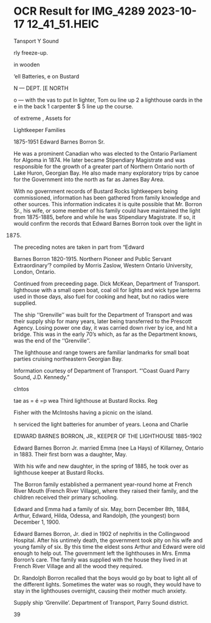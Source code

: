 # OCR Result for IMG_4289 2023-10-17 12_41_51.HEIC

Tansport
Y Sound

rly freeze-up.

in wooden

‘ell Batteries,
e on Bustard

N — DEPT.
[E NORTH

o — with the
vas to put In
lighter, Tom
ou line up 2
a lighthouse
oards in the
e in the back
1 carpenter $
5 line up the
course.

of extreme
, Assets for

Lightkeeper Families

1875-1951
Edward Barnes Borron Sr.

He was a prominent Canadian who was elected to the
Ontario Parliament for Algoma in 1874. He later became
Stipendiary Magistrate and was responsible for the growth
of a greater part of Northern Ontario north of Lake Huron,
Georgian Bay. He also made many exploratory trips by
canoe for the Government into the north as far as James
Bay Area.

With no government records of Bustard Rocks
lightkeepers being commissioned, information has been
gathered from family knowledge and other sources. This
information indicates it is quite possible that Mr. Borron
Sr., his wife, or some member of his family could have
maintained the light from 1875-1885, before and while he
was Stipendiary Magistrate. If so, it would confirm the
records that Edward Barnes Borron took over the light in

1875.
The preceding notes are taken in part from “Edward

Barnes Borron 1820-1915. Northern Pioneer and Public
Servant Extraordinary’? compiled by Morris Zaslow,
Western Ontario University, London, Ontario.

Continued from preceeding page. Dick McKean,
Department of Transport.
lighthouse with a small open boat, coal oil for lights and
wick type lanterns used in those days, also fuel for cooking
and heat, but no radios were supplied.

The ship ‘‘Grenville’’ was built for the Department of
Transport and was their supply ship for many years, later
being transferred to the Prescott Agency. Losing power one
day, it was carried down river by ice, and hit a bridge. This
was in the early 70’s which, as far as the Department knows,
was the end of the ‘‘Grenville’’.

The lighthouse and range towers are familiar landmarks
for small boat parties cruising northeastern Georgian Bay.

Information courtesy of Department of Transport. “‘Coast
Guard Parry Sound, J.D. Kennedy.”

cIntos

tae as = é =p wea
Third lighthouse at Bustard Rocks. Reg

Fisher with the McIntoshs having a picnic on the island.

h serviced
the light batteries for anumber of years. Leona and Charlie

EDWARD BARNES BORRON, JR.,
KEEPER OF THE LIGHTHOUSE 1885-1902

Edward Barnes Borron Jr. married Emma (nee La Hays)
of Killarney, Ontario in 1883. Their first born was a
daughter, May.

With his wife and new daughter, in the spring of 1885,
he took over as lighthouse keeper at Bustard Rocks.

The Borron family established a permanent year-round
home at French River Mouth (French River Village), where
they raised their family, and the children received their
primary schooling.

Edward and Emma had a family of six. May, born
December 8th, 1884, Arthur, Edward, Hilda, Odessa, and
Randolph, (the youngest) born December 1, 1900.

Edward Barnes Borron, Jr. died in 1902 of nephritis in
the Collingwood Hospital. After his untimely death, the
government took pity on his wife and young family of six.
By this time the eldest sons Arthur and Edward were old
enough to help out. The government left the lighthouses in
Mrs. Emma Borron’s care. The family was supplied with
the house they lived in at French River Village and all the
wood they required.

Dr. Randolph Borron recalled that the boys would go by
boat to light all of the different lights. Sometimes the water
was so rough, they would have to stay in the lighthouses
overnight, causing their mother much anxiety.

Supply ship ‘Grenville’. Department of Transport, Parry
Sound district.

39
